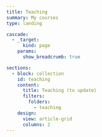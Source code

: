 ```yaml
---
title: Teaching
summary: My courses
type: landing

cascade:
  - _target:
      kind: page
    params:
      show_breadcrumb: true

sections:
  - block: collection
    id: teaching
    content:
      title: Teaching (to update)
      filters:
        folders:
          - teaching
    design:
      view: article-grid
      columns: 2
---
```

